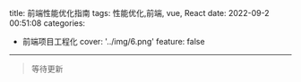 
title: 前端性能优化指南
tags: 性能优化,前端, vue, React
date: 2022-09-2 00:51:08
categories:
- 前端项目工程化
cover: '../img/6.png'
feature: false
---

>等待更新




